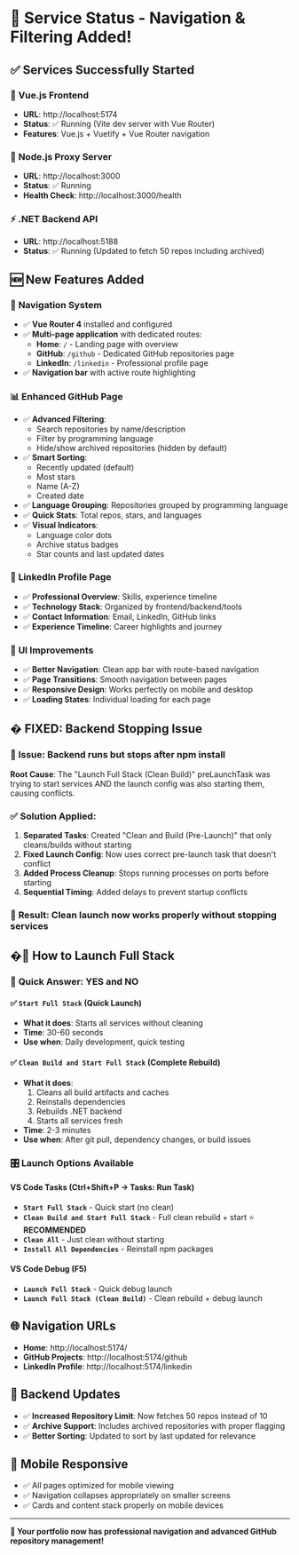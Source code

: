 # 🚀 Service Status - Navigation & Filtering Added!

## ✅ **Services Successfully Started**

### 🎨 **Vue.js Frontend** 
- **URL**: http://localhost:5174
- **Status**: ✅ Running (Vite dev server with Vue Router)
- **Features**: Vue.js + Vuetify + Vue Router navigation

### 🔄 **Node.js Proxy Server**
- **URL**: http://localhost:3000
- **Status**: ✅ Running 
- **Health Check**: http://localhost:3000/health

### ⚡ **.NET Backend API**
- **URL**: http://localhost:5188
- **Status**: ✅ Running (Updated to fetch 50 repos including archived)

## 🆕 **New Features Added**

### 🧭 **Navigation System**
- ✅ **Vue Router 4** installed and configured
- ✅ **Multi-page application** with dedicated routes:
  - **Home**: `/` - Landing page with overview
  - **GitHub**: `/github` - Dedicated GitHub repositories page
  - **LinkedIn**: `/linkedin` - Professional profile page
- ✅ **Navigation bar** with active route highlighting

### 📊 **Enhanced GitHub Page**
- ✅ **Advanced Filtering**:
  - Search repositories by name/description
  - Filter by programming language
  - Hide/show archived repositories (hidden by default)
- ✅ **Smart Sorting**:
  - Recently updated (default)
  - Most stars
  - Name (A-Z)
  - Created date
- ✅ **Language Grouping**: Repositories grouped by programming language
- ✅ **Quick Stats**: Total repos, stars, and languages
- ✅ **Visual Indicators**: 
  - Language color dots
  - Archive status badges
  - Star counts and last updated dates

### 👔 **LinkedIn Profile Page**
- ✅ **Professional Overview**: Skills, experience timeline
- ✅ **Technology Stack**: Organized by frontend/backend/tools
- ✅ **Contact Information**: Email, LinkedIn, GitHub links
- ✅ **Experience Timeline**: Career highlights and journey

### 🎨 **UI Improvements**
- ✅ **Better Navigation**: Clean app bar with route-based navigation
- ✅ **Page Transitions**: Smooth navigation between pages
- ✅ **Responsive Design**: Works perfectly on mobile and desktop
- ✅ **Loading States**: Individual loading for each page

## � **FIXED: Backend Stopping Issue**

### 🚨 **Issue**: Backend runs but stops after npm install
**Root Cause**: The "Launch Full Stack (Clean Build)" preLaunchTask was trying to start services AND the launch config was also starting them, causing conflicts.

### ✅ **Solution Applied**:
1. **Separated Tasks**: Created "Clean and Build (Pre-Launch)" that only cleans/builds without starting
2. **Fixed Launch Config**: Now uses correct pre-launch task that doesn't conflict
3. **Added Process Cleanup**: Stops running processes on ports before starting
4. **Sequential Timing**: Added delays to prevent startup conflicts

### 🎯 **Result**: Clean launch now works properly without stopping services

## �🚀 **How to Launch Full Stack**

### 🎯 **Quick Answer: YES and NO**

#### ✅ **`Start Full Stack`** (Quick Launch)
- **What it does**: Starts all services without cleaning
- **Time**: 30-60 seconds
- **Use when**: Daily development, quick testing

#### ✅ **`Clean Build and Start Full Stack`** (Complete Rebuild)
- **What it does**: 
  1. Cleans all build artifacts and caches
  2. Reinstalls dependencies
  3. Rebuilds .NET backend
  4. Starts all services fresh
- **Time**: 2-3 minutes
- **Use when**: After git pull, dependency changes, or build issues

### 🎛️ **Launch Options Available**

#### VS Code Tasks (Ctrl+Shift+P → Tasks: Run Task)
- **`Start Full Stack`** - Quick start (no clean)
- **`Clean Build and Start Full Stack`** - Full clean rebuild + start ⭐ **RECOMMENDED**
- **`Clean All`** - Just clean without starting
- **`Install All Dependencies`** - Reinstall npm packages

#### VS Code Debug (F5)
- **`Launch Full Stack`** - Quick debug launch
- **`Launch Full Stack (Clean Build)`** - Clean rebuild + debug launch

## 🌐 **Navigation URLs**
- **Home**: http://localhost:5174/
- **GitHub Projects**: http://localhost:5174/github
- **LinkedIn Profile**: http://localhost:5174/linkedin

## 🔧 **Backend Updates**
- ✅ **Increased Repository Limit**: Now fetches 50 repos instead of 10
- ✅ **Archive Support**: Includes archived repositories with proper flagging
- ✅ **Better Sorting**: Updated to sort by last updated for relevance

## 📱 **Mobile Responsive**
- ✅ All pages optimized for mobile viewing
- ✅ Navigation collapses appropriately on smaller screens
- ✅ Cards and content stack properly on mobile devices

---
**🎉 Your portfolio now has professional navigation and advanced GitHub repository management!**
